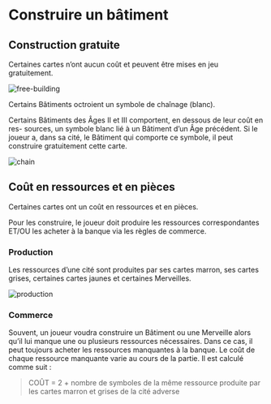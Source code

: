 # Construire un bâtiment

## Construction gratuite

Certaines cartes n’ont aucun coût et peuvent être mises en jeu gratuitement.

![free-building](/images/free-building.png)

Certains Bâtiments octroient un symbole de chaînage (blanc).

Certains Bâtiments des Âges II et III comportent, en dessous de leur coût en res- sources, un symbole blanc lié à un Bâtiment d’un Âge précédent. Si le joueur a, dans sa cité, le Bâtiment qui comporte ce symbole, il peut construire gratuitement cette carte.

![chain](/images/chain.png)

## Coût en ressources et en pièces

Certaines cartes ont un coût en ressources et en pièces.

Pour les construire, le joueur doit produire les ressources correspondantes ET/OU les acheter à la banque via les règles de commerce.

### Production
Les ressources d’une cité sont produites par ses cartes marron, ses cartes grises, certaines cartes jaunes et certaines Merveilles.

![production](/images/production.png)

### Commerce

Souvent, un joueur voudra construire un Bâtiment ou une Merveille alors qu’il lui manque une ou plusieurs ressources nécessaires. Dans ce cas, il peut toujours acheter les ressources manquantes à la banque. Le coût de chaque ressource manquante varie au cours de la partie. Il est calculé comme suit :

> COÛT = 2 + nombre de symboles de la même ressource produite par les cartes marron et grises de la cité adverse